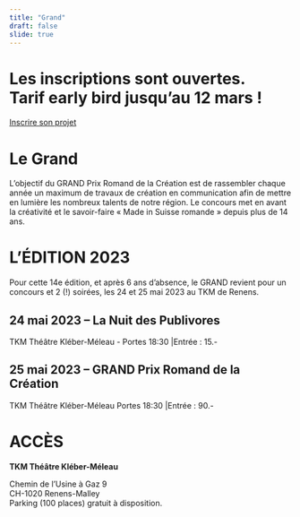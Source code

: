 ```yaml
---
title: "Grand"
draft: false
slide: true
---
```


<div class="slide">
	<h1>Les inscriptions sont ouvertes.<br/> 
		Tarif early bird jusqu’au 12 mars !</h1>
	<a href="/les_categories">Inscrire son projet</a>
</div>
<div class="slide">
	<h1>Le Grand</h1>
	<p>L’objectif du GRAND Prix Romand de la Création est de rassembler chaque année un maximum de travaux de création en communication afin de mettre en lumière les nombreux talents de notre région. Le concours met en avant la créativité et le savoir-faire « Made in Suisse romande » depuis plus de 14 ans. </p>
</div>
<div class="slide">
	<h1>L’ÉDITION 2023</h1>
	
Pour cette 14e édition, et après 6 ans d’absence, le GRAND revient pour un concours et 2 (!) soirées, les 24 et 25 mai 2023 au TKM de Renens. 

## 24 mai 2023 – La Nuit des Publivores

TKM Théâtre Kléber-Méleau - Portes 18:30 |Entrée : 15.-

## 25 mai 2023 – GRAND Prix Romand de la Création

TKM Théâtre Kléber-Méleau
Portes 18:30 |Entrée : 90.- 

</div>
<div class="slide">
	
# ACCÈS
	
**TKM Théâtre Kléber-Méleau**

Chemin de l’Usine à Gaz 9<br/>
CH-1020 Renens-Malley<br/>
Parking (100 places) gratuit à disposition.
	
</div>
